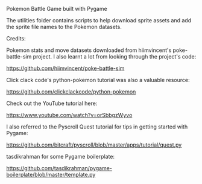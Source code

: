Pokemon Battle Game built with Pygame

The utilities folder contains scripts to help download sprite assets and add the sprite file names to the Pokemon datasets.

Credits:

Pokemon stats and move datasets downloaded from hiimvincent's poke-battle-sim project. I also learnt a lot from looking through the project's code:

https://github.com/hiimvincent/poke-battle-sim

Click clack code's python-pokemon tutorial was also a valuable resource:

https://github.com/clickclackcode/python-pokemon

Check out the YouTube tutorial here:

https://www.youtube.com/watch?v=orSbbgzWyvo

I also referred to the Pyscroll Quest tutorial for tips in getting started with Pygame:

https://github.com/bitcraft/pyscroll/blob/master/apps/tutorial/quest.py

tasdikrahman for some Pygame boilerplate:

https://github.com/tasdikrahman/pygame-boilerplate/blob/master/template.py
